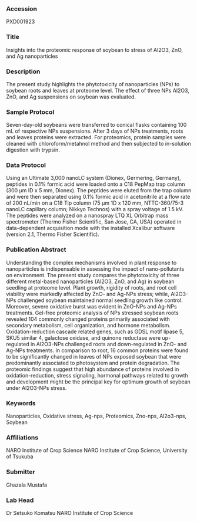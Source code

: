 ### Accession
PXD001923

### Title
Insights into the proteomic response of soybean to stress of Al2O3, ZnO, and Ag nanoparticles

### Description
The present study highlights the phytotoxicity of nanoparticles (NPs) to soybean roots and leaves at proteome level. The effect of three NPs Al2O3, ZnO, and Ag suspensions on soybean was evaluated.

### Sample Protocol
Seven-day-old soybeans were transferred to conical flasks containing 100 mL of respective NPs suspensions.  After 3 days of NPs treatments, roots and leaves proteins were extracted.  For proteomics, protein samples were cleaned with chloroform/metahnol method and then subjected to in-solution digestion with trypsin.

### Data Protocol
Using an Ultimate 3,000 nanoLC system (Dionex, Germering, Germany), peptides in 0.1% formic acid were loaded onto a C18 PepMap trap column (300 µm ID x 5 mm, Dionex). The peptides were eluted from the trap column and were then separated using 0.1% formic acid in acetonitrile at a flow rate of 200 nL/min on a C18 Tip column (75 µm 1D x 120 mm, NTTC-360/75-3 nanoLC capillary column; Nikkyo Technos) with a spray voltage of 1.5 kV. The peptides were analyzed on a nanospray LTQ XL Orbitrap mass spectrometer (Thermo Fisher Scientific, San Jose, CA, USA) operated in data-dependent acquisition mode with the installed Xcalibur software (version 2.1, Thermo Fisher Scientific).

### Publication Abstract
Understanding the complex mechanisms involved in plant response to nanoparticles is indispensable in assessing the impact of nano-pollutants on environment. The present study compares the phytotoxicity of three different metal-based nanoparticles (Al2O3, ZnO, and Ag) in soybean seedling at proteome level. Plant growth, rigidity of roots, and root cell viability were markedly affected by ZnO- and Ag-NPs stress; while, Al2O3-NPs challenged soybean maintained normal seedling growth like control. Moreover, severe oxidative burst was evident in ZnO-NPs and Ag-NPs treatments. Gel-free proteomic analysis of NPs stressed soybean roots revealed 104 commonly changed proteins primarily associated with secondary metabolism, cell organization, and hormone metabolism. Oxidation-reduction cascade related genes, such as GDSL motif lipase 5, SKU5 similar 4, galactose oxidase, and quinone reductase were up-regulated in Al2O3-NPs challenged roots and down-regulated in ZnO- and Ag-NPs treatments. In comparison to root, 16 common proteins were found to be significantly changed in leaves of NPs exposed soybean that were predominantly associated to photosystem and protein degradation. The proteomic findings suggest that high abundance of proteins involved in oxidation-reduction, stress signaling, hormonal pathways related to growth and development might be the principal key for optimum growth of soybean under Al2O3-NPs stress.

### Keywords
Nanoparticles, Oxidative stress, Ag-nps, Proteomics, Zno-nps, Al2o3-nps, Soybean

### Affiliations
NARO Institute of Crop Science
NARO Institute of Crop Science, University of Tsukuba

### Submitter
Ghazala Mustafa

### Lab Head
Dr Setsuko Komatsu
NARO Institute of Crop Science


